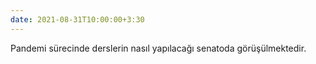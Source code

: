 ```yaml
---
date: 2021-08-31T10:00:00+3:30
---
```

Pandemi sürecinde derslerin nasıl yapılacağı senatoda görüşülmektedir.
